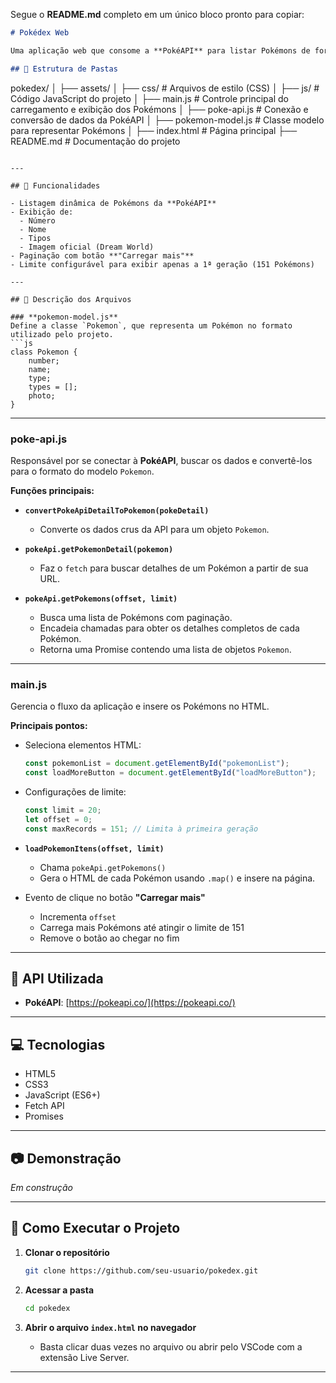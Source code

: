 Segue o **README.md** completo em um único bloco pronto para copiar:

```markdown
# Pokédex Web

Uma aplicação web que consome a **PokéAPI** para listar Pokémons de forma dinâmica, exibindo nome, número, tipos e imagem, com funcionalidade de "Carregar mais".

## 📂 Estrutura de Pastas

```

pokedex/
│
├── assets/
│   ├── css/        # Arquivos de estilo (CSS)
│   ├── js/         # Código JavaScript do projeto
│       ├── main.js         # Controle principal do carregamento e exibição dos Pokémons
│       ├── poke-api.js     # Conexão e conversão de dados da PokéAPI
│       ├── pokemon-model.js # Classe modelo para representar Pokémons
│
├── index.html      # Página principal
├── README.md       # Documentação do projeto

````

---

## 🚀 Funcionalidades

- Listagem dinâmica de Pokémons da **PokéAPI**
- Exibição de:
  - Número
  - Nome
  - Tipos
  - Imagem oficial (Dream World)
- Paginação com botão **"Carregar mais"**
- Limite configurável para exibir apenas a 1ª geração (151 Pokémons)

---

## 📜 Descrição dos Arquivos

### **pokemon-model.js**
Define a classe `Pokemon`, que representa um Pokémon no formato utilizado pelo projeto.
```js
class Pokemon {
    number;
    name;
    type;
    types = [];
    photo;
}
````

---

### **poke-api.js**

Responsável por se conectar à **PokéAPI**, buscar os dados e convertê-los para o formato do modelo `Pokemon`.

**Funções principais:**

* **`convertPokeApiDetailToPokemon(pokeDetail)`**

  * Converte os dados crus da API para um objeto `Pokemon`.
* **`pokeApi.getPokemonDetail(pokemon)`**

  * Faz o `fetch` para buscar detalhes de um Pokémon a partir de sua URL.
* **`pokeApi.getPokemons(offset, limit)`**

  * Busca uma lista de Pokémons com paginação.
  * Encadeia chamadas para obter os detalhes completos de cada Pokémon.
  * Retorna uma Promise contendo uma lista de objetos `Pokemon`.

---

### **main.js**

Gerencia o fluxo da aplicação e insere os Pokémons no HTML.

**Principais pontos:**

* Seleciona elementos HTML:

  ```js
  const pokemonList = document.getElementById("pokemonList");
  const loadMoreButton = document.getElementById("loadMoreButton");
  ```
* Configurações de limite:

  ```js
  const limit = 20;
  let offset = 0;
  const maxRecords = 151; // Limita à primeira geração
  ```
* **`loadPokemonItens(offset, limit)`**

  * Chama `pokeApi.getPokemons()`
  * Gera o HTML de cada Pokémon usando `.map()` e insere na página.
* Evento de clique no botão **"Carregar mais"**

  * Incrementa `offset`
  * Carrega mais Pokémons até atingir o limite de 151
  * Remove o botão ao chegar no fim

---

## 🔗 API Utilizada

* **PokéAPI**: [https://pokeapi.co/](https://pokeapi.co/)

---

## 💻 Tecnologias

* HTML5
* CSS3
* JavaScript (ES6+)
* Fetch API
* Promises

---

## 📷 Demonstração

*Em construção*

---

## 📌 Como Executar o Projeto

1. **Clonar o repositório**

   ```bash
   git clone https://github.com/seu-usuario/pokedex.git
   ```
2. **Acessar a pasta**

   ```bash
   cd pokedex
   ```
3. **Abrir o arquivo `index.html` no navegador**

   * Basta clicar duas vezes no arquivo ou abrir pelo VSCode com a extensão Live Server.

---